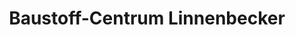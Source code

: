 ---
title: "Baustoff-Centrum Linnenbecker"
url: /minden/baustoff-centrum-linnenbecker/
shop: Baustoffe
---